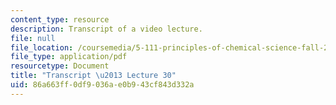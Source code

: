 ```yaml
---
content_type: resource
description: Transcript of a video lecture.
file: null
file_location: /coursemedia/5-111-principles-of-chemical-science-fall-2008/86a663ff0df9036ae0b943cf843d332a_5-111F08-L30.pdf
file_type: application/pdf
resourcetype: Document
title: "Transcript \u2013 Lecture 30"
uid: 86a663ff-0df9-036a-e0b9-43cf843d332a
---
```


